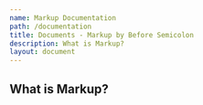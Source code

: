 ```yaml
---
name: Markup Documentation
path: /documentation
title: Documents - Markup by Before Semicolon
description: What is Markup?
layout: document
---
```


## What is Markup?

